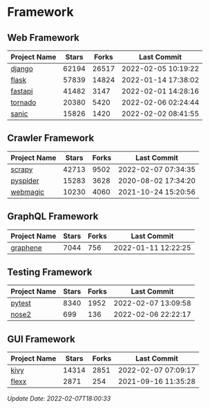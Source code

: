 # Framework

## Web Framework
| Project Name | Stars | Forks | Last Commit |
| ------------ | ----- | ----- | ----------- |
| [django](https://github.com/django/django) | 62194 | 26517 | 2022-02-05 10:19:22 |
| [flask](https://github.com/pallets/flask) | 57839 | 14824 | 2022-01-14 17:38:02 |
| [fastapi](https://github.com/tiangolo/fastapi) | 41482 | 3147 | 2022-02-01 14:28:16 |
| [tornado](https://github.com/tornadoweb/tornado) | 20380 | 5420 | 2022-02-06 02:24:44 |
| [sanic](https://github.com/sanic-org/sanic) | 15826 | 1420 | 2022-02-02 08:41:55 |

## Crawler Framework
| Project Name | Stars | Forks | Last Commit |
| ------------ | ----- | ----- | ----------- |
| [scrapy](https://github.com/scrapy/scrapy) | 42713 | 9502 | 2022-02-07 07:34:35 |
| [pyspider](https://github.com/binux/pyspider) | 15283 | 3628 | 2020-08-02 17:34:20 |
| [webmagic](https://github.com/code4craft/webmagic) | 10230 | 4060 | 2021-10-24 15:20:56 |

## GraphQL Framework
| Project Name | Stars | Forks | Last Commit |
| ------------ | ----- | ----- | ----------- |
| [graphene](https://github.com/graphql-python/graphene) | 7044 | 756 | 2022-01-11 12:22:25 |

## Testing Framework
| Project Name | Stars | Forks | Last Commit |
| ------------ | ----- | ----- | ----------- |
| [pytest](https://github.com/pytest-dev/pytest) | 8340 | 1952 | 2022-02-07 13:09:58 |
| [nose2](https://github.com/nose-devs/nose2) | 699 | 136 | 2022-02-06 22:22:17 |

## GUI Framework
| Project Name | Stars | Forks | Last Commit |
| ------------ | ----- | ----- | ----------- |
| [kivy](https://github.com/kivy/kivy) | 14314 | 2851 | 2022-02-07 07:09:17 |
| [flexx](https://github.com/flexxui/flexx) | 2871 | 254 | 2021-09-16 11:35:28 |

*Update Date: 2022-02-07T18:00:33*